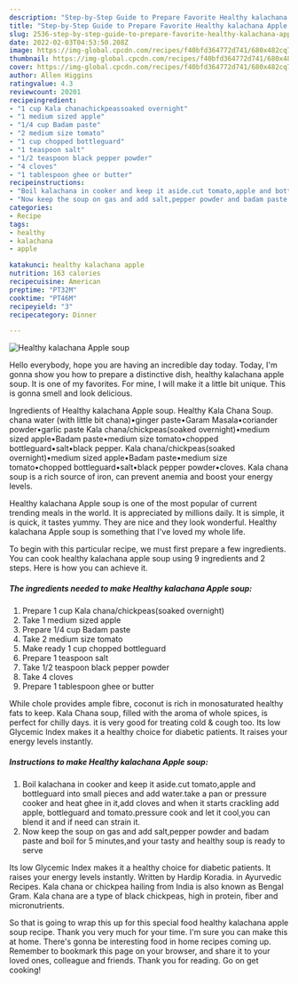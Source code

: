 ```yaml
---
description: "Step-by-Step Guide to Prepare Favorite Healthy kalachana Apple soup"
title: "Step-by-Step Guide to Prepare Favorite Healthy kalachana Apple soup"
slug: 2536-step-by-step-guide-to-prepare-favorite-healthy-kalachana-apple-soup
date: 2022-02-03T04:53:50.208Z
image: https://img-global.cpcdn.com/recipes/f40bfd364772d741/680x482cq70/healthy-kalachana-apple-soup-recipe-main-photo.jpg
thumbnail: https://img-global.cpcdn.com/recipes/f40bfd364772d741/680x482cq70/healthy-kalachana-apple-soup-recipe-main-photo.jpg
cover: https://img-global.cpcdn.com/recipes/f40bfd364772d741/680x482cq70/healthy-kalachana-apple-soup-recipe-main-photo.jpg
author: Allen Higgins
ratingvalue: 4.3
reviewcount: 20201
recipeingredient:
- "1 cup Kala chanachickpeassoaked overnight"
- "1 medium sized apple"
- "1/4 cup Badam paste"
- "2 medium size tomato"
- "1 cup chopped bottleguard"
- "1 teaspoon salt"
- "1/2 teaspoon black pepper powder"
- "4 cloves"
- "1 tablespoon ghee or butter"
recipeinstructions:
- "Boil kalachana in cooker and keep it aside.cut tomato,apple and bottleguard into small pieces and add water.take a pan or pressure cooker and heat ghee in it,add cloves and when it starts crackling add apple, bottleguard and tomato.pressure cook and let it cool,you can blend it and if need can strain it."
- "Now keep the soup on gas and add salt,pepper powder and badam paste and boil for 5 minutes,and your tasty and healthy soup is ready to serve"
categories:
- Recipe
tags:
- healthy
- kalachana
- apple

katakunci: healthy kalachana apple 
nutrition: 163 calories
recipecuisine: American
preptime: "PT32M"
cooktime: "PT46M"
recipeyield: "3"
recipecategory: Dinner

---
```



![Healthy kalachana Apple soup](https://img-global.cpcdn.com/recipes/f40bfd364772d741/680x482cq70/healthy-kalachana-apple-soup-recipe-main-photo.jpg)

Hello everybody, hope you are having an incredible day today. Today, I'm gonna show you how to prepare a distinctive dish, healthy kalachana apple soup. It is one of my favorites. For mine, I will make it a little bit unique. This is gonna smell and look delicious.

Ingredients of Healthy kalachana Apple soup. Healthy Kala Chana Soup. chana water (with little bit chana)•ginger paste•Garam Masala•coriander powder•garlic paste Kala chana/chickpeas(soaked overnight)•medium sized apple•Badam paste•medium size tomato•chopped bottleguard•salt•black pepper. Kala chana/chickpeas(soaked overnight)•medium sized apple•Badam paste•medium size tomato•chopped bottleguard•salt•black pepper powder•cloves. Kala chana soup is a rich source of iron, can prevent anemia and boost your energy levels.

Healthy kalachana Apple soup is one of the most popular of current trending meals in the world. It is appreciated by millions daily. It is simple, it is quick, it tastes yummy. They are nice and they look wonderful. Healthy kalachana Apple soup is something that I've loved my whole life.


To begin with this particular recipe, we must first prepare a few ingredients. You can cook healthy kalachana apple soup using 9 ingredients and 2 steps. Here is how you can achieve it.

<!--inarticleads1-->

##### The ingredients needed to make Healthy kalachana Apple soup:

1. Prepare 1 cup Kala chana/chickpeas(soaked overnight)
1. Take 1 medium sized apple
1. Prepare 1/4 cup Badam paste
1. Take 2 medium size tomato
1. Make ready 1 cup chopped bottleguard
1. Prepare 1 teaspoon salt
1. Take 1/2 teaspoon black pepper powder
1. Take 4 cloves
1. Prepare 1 tablespoon ghee or butter


While chole provides ample fibre, coconut is rich in monosaturated healthy fats to keep. Kala Chana soup, filled with the aroma of whole spices, is perfect for chilly days. it is very good for treating cold & cough too. Its low Glycemic Index makes it a healthy choice for diabetic patients. It raises your energy levels instantly. 

<!--inarticleads2-->

##### Instructions to make Healthy kalachana Apple soup:

1. Boil kalachana in cooker and keep it aside.cut tomato,apple and bottleguard into small pieces and add water.take a pan or pressure cooker and heat ghee in it,add cloves and when it starts crackling add apple, bottleguard and tomato.pressure cook and let it cool,you can blend it and if need can strain it.
1. Now keep the soup on gas and add salt,pepper powder and badam paste and boil for 5 minutes,and your tasty and healthy soup is ready to serve


Its low Glycemic Index makes it a healthy choice for diabetic patients. It raises your energy levels instantly. Written by Hardip Koradia. in Ayurvedic Recipes. Kala chana or chickpea hailing from India is also known as Bengal Gram. Kala chana are a type of black chickpeas, high in protein, fiber and micronutrients. 

So that is going to wrap this up for this special food healthy kalachana apple soup recipe. Thank you very much for your time. I'm sure you can make this at home. There's gonna be interesting food in home recipes coming up. Remember to bookmark this page on your browser, and share it to your loved ones, colleague and friends. Thank you for reading. Go on get cooking!

